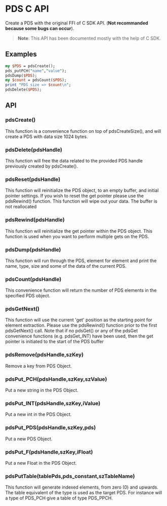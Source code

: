 # PDS C API

Create a PDS with the original FFI of C SDK API. (**Not recommanded because some bugs can occur**).

> **Note**: This API has been documented mostly with the help of C SDK.

## Examples 

```perl
my $PDS = pdsCreate();
pds_putPCH("name","value");
pdsDump($PDS);
my $count = pdsCount($PDS);
print "PDS size => $count\n";
pdsDelete($PDS);
```

## API

### pdsCreate()

This function is a convenience function on top of pdsCreateSize(), and will create a PDS with data size 1024
bytes.

### pdsDelete(pdsHandle)

This function will free the data related to the provided PDS handle previously created by pdsCreate().

### pdsReset(pdsHandle) 

This function will reinitialize the PDS object, to an empty buffer, and initial pointer settings. If you wish to reset
the get pointer please use the pdsRewind() function. This function will wipe out your data. The buffer is not
reallocated

### pdsRewind(pdsHandle)

This function will reinitialize the get pointer within the PDS object. This function is used when you want to
perform multiple gets on the PDS.

### pdsDump(pdsHandle)

This function will run through the PDS, element for element and print the name, type, size and some of the data
of the current PDS.

### pdsCount(pdsHandle)

This convenience function will return the number of PDS elements in the specified PDS object.

### pdsGetNext()

This function will use the current 'get' position as the starting point for element extraction. Please use the
pdsRewind() function prior to the first pdsGetNext() call. Note that if no pdsGet() or any of the pdsGet
convenience functions (e.g. pdsGet_INT) have been used, then the get pointer is initiated to the start of the PDS
buffer

### pdsRemove(pdsHandle,szKey)

Remove a key from PDS Object.

### pdsPut_PCH(pdsHandle,szKey,szValue)

Put a new string in the PDS Object.

### pdsPut_INT(pdsHandle,szKey,iValue)

Put a new int in the PDS Object.

### pdsPut_PDS(pdsHandle,szKey,pds)

Put a new PDS Object.

### pdsPut_F(pdsHandle,szKey,iFloat)

Put a new Float in the PDS Object.

### pdsPutTable(tablePds,pds_constant,szTableName)

This function will generate indexed elements, from zero (0) and upwards. The table equivalent of the type is used
as the target PDS. For instance will a type of PDS_PCH give a table of type PDS_PPCH.
